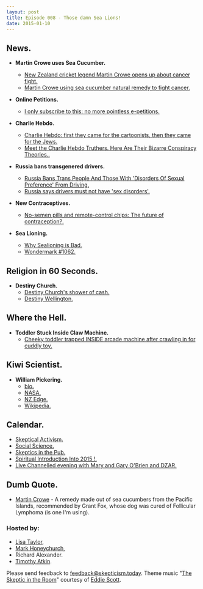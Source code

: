 ```yaml
---
layout: post
title: Episode 008 - Those damn Sea Lions!
date: 2015-01-10
---
```


## News.

- **Martin Crowe uses Sea Cucumber.**
  - [New Zealand cricket legend Martin Crowe opens up about cancer fight.](http://www.stuff.co.nz/sport/cricket/64724755/new-zealand-cricket-legend-martin-crowe-opens-up-about-cancer-fight)
  - [Martin Crowe using sea cucumber natural remedy to fight cancer.](http://tvnz.co.nz/cricket-news/martin-crowe-using-sea-cucumber-natural-remedy-fight-cancer-6215576)

- **Online Petitions.**
  - [I only subscribe to this: no more pointless e-petitions.](http://www.theguardian.com/commentisfree/2014/dec/30/unsubscribe-avaaz-change-38-degrees-pointless-e-petitions)

- **Charlie Hebdo.**
  - [Charlie Hebdo: first they came for the cartoonists, then they came for the Jews.](http://www.theguardian.com/commentisfree/2015/jan/09/charlie-hebdo-cartoonists-paris-killers-fascist-death-cult)
  - [Meet the Charlie Hebdo Truthers. Here Are Their Bizarre Conspiracy Theories..](http://www.motherjones.com/politics/2015/01/charlie-hebdo-conspiracy-theories)

- **Russia bans transgenered drivers.**
  - [Russia Bans Trans People And Those With 'Disorders Of Sexual Preference' From Driving.](http://www.huffingtonpost.com/2015/01/08/russia-drivers-license-transgender_n_6439000.html)
  - [Russia says drivers must not have 'sex disorders'.](http://www.bbc.co.uk/news/world-europe-30735673)

- **New Contraceptives.**
  - [No-semen pills and remote-control chips: The future of contraception?.](http://www.stuff.co.nz/life-style/love-sex/64728826/nosemen-pills-and-remotecontrol-chips-the-future-of-contraception)

- **Sea Lioning.**
  - [Why Sealioning is Bad.](http://simplikation.com/why-sealioning-is-bad/)
  - [Wondermark #1062.](http://wondermark.com/1k62/)

## Religion in 60 Seconds.

- **Destiny Church.**
  - [Destiny Church's shower of cash.](http://www.nzherald.co.nz/nz/news/article.cfm?c_id=1&objectid=11367227)
  - [Destiny Wellington.](http://www.destinywellington.org.nz/)

## Where the Hell.

- **Toddler Stuck Inside Claw Machine.**
  - [Cheeky toddler trapped INSIDE arcade machine after crawling in for cuddly toy.](http://www.mirror.co.uk/news/weird-news/cheeky-toddler-trapped-inside-arcade-4505516)

## Kiwi Scientist.

- **William Pickering.**
  - [bio.](http://www.biography.com/people/william-h-pickering-9440249)
  - [NASA.](http://www.nasa.gov/home/hqnews/2004/mar/HQ_04094_pickering.html)
  - [NZ Edge.](http://www.nzedge.com/william-pickering/)
  - [Wikipedia.](http://en.wikipedia.org/wiki/William_Hayward_Pickering)

## Calendar.

- [Skeptical Activism.](http://www.meetup.com/Wellington-Skeptics-in-the-Pub/events/219457138/)
- [Social Science.](http://www.meetup.com/wellington-social-science/events/219400061/)
- [Skeptics in the Pub.](http://www.meetup.com/Wellington-Skeptics-in-the-Pub/events/219625694/)
- [Spiritual Introduction Into 2015 !.](http://www.meetup.com/spiritual-Expansion-Classes/events/219629125/)
- [Live Channelled evening with Mary and Gary O'Brien and DZAR.](http://www.meetup.com/Auckland-Spiritual-Circle/events/219246869/)

## Dumb Quote.

- [Martin Crowe](http://tvnz.co.nz/cricket-news/martin-crowe-using-sea-cucumber-natural-remedy-fight-cancer-6215576) - A remedy made out of sea cucumbers from the Pacific Islands, recommended by Grant Fox, whose dog was cured of Follicular Lymphoma (is one I'm using).

### Hosted by:

- [Lisa Taylor](mailto:lisa@skepticism.today),
- [Mark Honeychurch](mailto:mark@skepticism.today),
- Richard Alexander.
- [Timothy Atkin](mailto:tim@skepticism.today).

Please send feedback to [feedback@skepticism.today](mailto:feedback@skepticism.today). Theme music "[The Skeptic in the Room](https://www.youtube.com/watch?v=OPs_j1EEplI)" courtesy of [Eddie Scott](http://theskepticintheroom.com/).